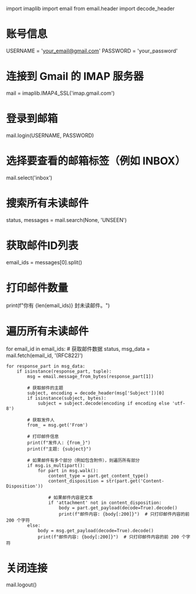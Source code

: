 import imaplib
import email
from email.header import decode_header

# 账号信息
USERNAME = 'your_email@gmail.com'
PASSWORD = 'your_password'

# 连接到 Gmail 的 IMAP 服务器
mail = imaplib.IMAP4_SSL('imap.gmail.com')

# 登录到邮箱
mail.login(USERNAME, PASSWORD)

# 选择要查看的邮箱标签（例如 INBOX）
mail.select('inbox')

# 搜索所有未读邮件
status, messages = mail.search(None, 'UNSEEN')

# 获取邮件ID列表
email_ids = messages[0].split()

# 打印邮件数量
print(f"你有 {len(email_ids)} 封未读邮件。")

# 遍历所有未读邮件
for email_id in email_ids:
    # 获取邮件数据
    status, msg_data = mail.fetch(email_id, '(RFC822)')
    
    for response_part in msg_data:
        if isinstance(response_part, tuple):
            msg = email.message_from_bytes(response_part[1])
            
            # 获取邮件的主题
            subject, encoding = decode_header(msg['Subject'])[0]
            if isinstance(subject, bytes):
                subject = subject.decode(encoding if encoding else 'utf-8')
            
            # 获取发件人
            from_ = msg.get('From')
            
            # 打印邮件信息
            print(f"发件人: {from_}")
            print(f"主题: {subject}")
            
            # 如果邮件有多个部分（例如包含附件），则遍历所有部分
            if msg.is_multipart():
                for part in msg.walk():
                    content_type = part.get_content_type()
                    content_disposition = str(part.get('Content-Disposition'))
                    
                    # 如果邮件内容是文本
                    if 'attachment' not in content_disposition:
                        body = part.get_payload(decode=True).decode()
                        print(f"邮件内容: {body[:200]}")  # 只打印邮件内容的前 200 个字符
            else:
                body = msg.get_payload(decode=True).decode()
                print(f"邮件内容: {body[:200]}")  # 只打印邮件内容的前 200 个字符

# 关闭连接
mail.logout()
